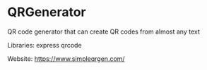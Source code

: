 # QRGenerator
QR code generator that can create QR codes from almost any text

Libraries:
express
qrcode

Website:
https://www.simpleqrgen.com/

